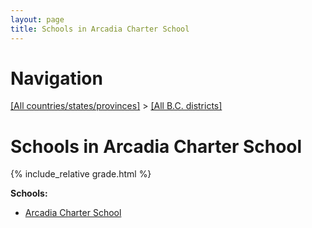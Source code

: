 ```yaml
---
layout: page
title: Schools in Arcadia Charter School
---
```

# Navigation

[[All countries/states/provinces]](../..) > [[All B.C. districts]](..)

# Schools in Arcadia Charter School

{% include_relative grade.html %}

**Schools:**

- [Arcadia Charter School](Arcadia_Charter_School.md)
